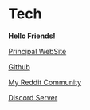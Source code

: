 # Tech

<strong>Hello Friends!</strong>

<a href="https://cozmo-io.netlify.app/">Principal WebSite</a>

<a href="https://github.com/Cozmo007/">Github</a>

<a href="https://www.reddit.com/r/ProgrammingWithCozmo/">My Reddit Community</a>

<a href="https://discord.gg/fYU7m4hZ">Discord Server</a>
